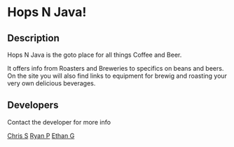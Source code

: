 # Hops N Java!

## Description
Hops N Java is the goto place for all things Coffee and Beer.

It offers info from Roasters and Breweries to specifics on beans and beers.
On the site you will also find links to equipment for brewig and roasting your very own delicious beverages.

## Developers
Contact the developer for more info

[Chris S](https://github.com/CodeMeNow)
[Ryan P](https://github.com/ryanpah)
[Ethan G](https://www.github.com/EthanGould)
